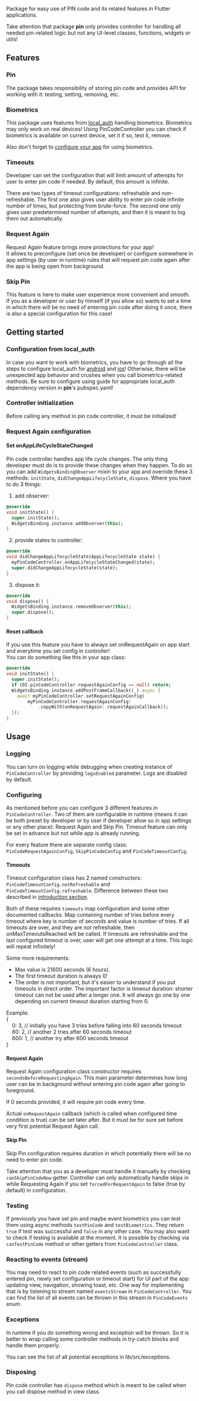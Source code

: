 [//]: # (TODO: add intro image)

Package for easy use of PIN code and its related features in Flutter applications.

Take attention that package **pin** only provides controller for
handling all needed pin-related logic but not any UI-level classes, functions,
widgets or utils!

## Features

### Pin

The package takes responsibility of storing pin code and provides API for
working with it: testing, setting, removing, etc.

### Biometrics

This package uses features from [local_auth](https://pub.dev/packages/local_auth)
handling biometrics. Biometrics may only work on real devices! Using
PinCodeController you can check if biometrics is available on current device,
set it if so, test it, remove.

Also don't forget to [configure your app](#configuration-from-local_auth)
for using biometrics.

### Timeouts

Developer can set the configuration that will limit amount of attempts for user
to enter pin code if needed. By default, this amount is infinite.

There are two types of timeout configurations: refreshable and non-refreshable.
The first one also gives user ability to enter pin code infinite number of times,
but protecting from brute-force. The second one only gives user predetermined
number of attempts, and then it is meant to log them out automatically.

### Request Again

Request Again feature brings more protections for your app! </br>
It allows to preconfigure (set once be developer) or configure somewhere in
app settings (by user in runtime) rules that will request pin code again
after the app is being open from background.

### Skip Pin

This feature is here to make user experience more convenient and smooth.</br>
If you as a developer or user by himself (if you allow so) wants to set a
time in which there will be no need of entering pin code after doing it once,
there is also a special configuration for this case!

## Getting started

### Configuration from local_auth

In case you want to work with biometrics, you have to go through all the steps
to configure local_auth for [android](https://pub.dev/packages/local_auth#android-integration)
and [ios](https://pub.dev/packages/local_auth#ios-integration)! Otherwise, there
will be unexpected app behavior and crushes when you call biometrics-related methods.
Be sure to configure using guide for appropriate local_auth dependency version in
**pin**'s pubspec.yaml!

### Controller initialization

Before calling any method in pin code controller, it must be initialized!</br>

### Request Again configuration

#### Set onAppLifeCycleStateChanged

Pin code controller handles app life cycle changes. The only thing developer
must do is to provide these changes when they happen. To do so you can add
`WidgetsBindingObserver` mixin to your app and override these 3 methods:
`initState`, `didChangeAppLifecycleState`, `dispose`. Where you have to do
3 things:

1) add observer:

```dart
@override
void initState() {
  super.initState();
  WidgetsBinding.instance.addObserver(this);
}
```

2) provide states to controller:

```dart
@override
void didChangeAppLifecycleState(AppLifecycleState state) {
  myPinCodeController.onAppLifecycleStateChanged(state);
  super.didChangeAppLifecycleState(state);
}
```

3) dispose it:

```dart
@override
void dispose() {
  WidgetsBinding.instance.removeObserver(this);
  super.dispose();
}
```

#### Reset callback

If you use this feature you have to always set onRequestAgain on app start
and everytime you set config in controller!</br>
You can do something like this in your app class:

```dart
@override
void initState() {
  super.initState();
  if (DI.pinCodeController.requestAgainConfig == null) return;
  WidgetsBinding.instance.addPostFrameCallback((_) async {
    await myPinCodeController.setRequestAgainConfig(
        myPinCodeController.requestAgainConfig!
            .copyWith(onRequestAgain: requestAgainCallback));
  });
}
```

## Usage

### Logging

You can turn on logging while debugging when creating instance of `PinCodeController`
by providing `logsEnabled` parameter. Logs are disabled by default.

### Configuring

As mentioned before you can configure 3 different features in `PinCodeController`.
Two of them are configurable in runtime (means it can be both preset by developer or
by user if developer allow so in app settings or any other place): Request Again
and Skip Pin. Timeout feature can only be set in advance but not while app is
already running.

For every feature there are separate config class: `PinCodeRequestAgainConfig`,
`SkipPinCodeConfig` and `PinCodeTimeoutConfig`.

#### Timeouts

Timeout configuration class has 2 named constructors: `PinCodeTimeoutConfig.notRefreshable`
and `PinCodeTimeoutConfig.refreshable`. Difference between these two described in
[introduction section](#timeouts).

Both of these requires `timeouts` map configuration and some other documented callbacks.
Map containing number of tries before every timeout where key is number of seconds
and value is number of tries. If all timeouts are over, and they are not refreshable,
then onMaxTimeoutsReached will be called. If timeouts are refreshable and the
last configured timeout is over, user will get one attempt at a time.
This logic will repeat infinitely!

Some more requirements:

- Max value is 21600 seconds (6 hours).
- The first timeout duration is always 0!
- The order is not important, but it's easier to understand if you put timeouts
  in direct order. The important factor is timeout duration:
  shorter timeout can not be used after a longer one. It will always go one by one
  depending on current timeout duration starting from 0.

Example: </br>
{ </br>
&nbsp;&nbsp;&nbsp;&nbsp;0: 3, // initially you have 3 tries before falling into 60 seconds timeout </br>
&nbsp;&nbsp;&nbsp;&nbsp;60: 2, // another 2 tries after 60 seconds timeout </br>
&nbsp;&nbsp;&nbsp;&nbsp;600: 1, // another try after 600 seconds timeout </br>
}

#### Request Again

Request Again configuration class constructor requires `secondsBeforeRequestingAgain`.
This main parameter determines how long user can be in background without entering
pin code again after going to foreground.

If 0 seconds provided, it will require pin code every time.

Actual `onRequestAgain` callback (which is called when configured time condition
is true) can be set later after. But it must be for sure set before very first
potential Request Again call.

#### Skip Pin

Skip Pin configuration requires duration in which potentially there will be no
need to enter pin code.

Take attention that you as a developer must handle it manually by checking
`canSkipPinCodeNow` getter. Controller can only automatically handle skips in while
Requesting Again if you set `forcedForRequestAgain` to false (true by default)
in configuration.

### Testing

If previously you have set pin and maybe event biometrics you can test them using
async methods `testPinCode` and `testBiometrics`. They return `true` if test was
successful and `false` in any other case.
You may also want to check if testing is available at the moment. It is possible
by checking via `canTestPinCode` method or other getters from `PinCodeController` class.

### Reacting to events (stream)

You may need to react to pin code related events (such as successfully entered pin,
newly set configuration or timeout start) for UI part of the app: updating view,
navigation, showing toast, etc. One way for implementing that is by listening to
stream named `eventsStream` in `PinCodeController`. You can find the list of all
events can be thrown in this stream in `PinCodeEvents` enum.

### Exceptions

In runtime if you do something wrong and exception will be thrown. So it is better
to wrap calling some controller methods in try-catch blocks and handle them properly.

You can see the list of all potential exceptions in lib/src/exceptions.

### Disposing

Pin code controller has `dispose` method which is meant to be called when you call
dispose method in view class.
